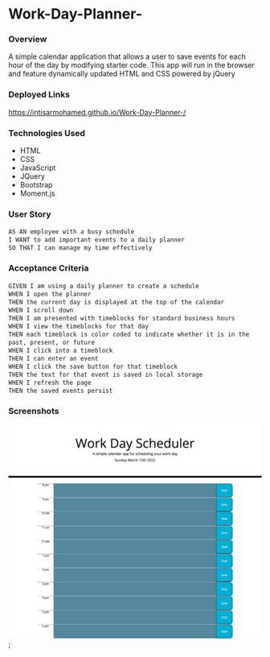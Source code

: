 # Work-Day-Planner-

### Overview

A simple calendar application that allows a user to save events for each hour of the day by modifying starter code. This app will run in the browser and feature dynamically updated HTML and CSS powered by jQuery

### Deployed Links

https://intisarmohamed.github.io/Work-Day-Planner-/

### Technologies Used

- HTML
- CSS
- JavaScript
- JQuery
- Bootstrap
- Moment.js

### User Story

```
AS AN employee with a busy schedule
I WANT to add important events to a daily planner
SO THAT I can manage my time effectively
```

### Acceptance Criteria

```
GIVEN I am using a daily planner to create a schedule
WHEN I open the planner
THEN the current day is displayed at the top of the calendar
WHEN I scroll down
THEN I am presented with timeblocks for standard business hours
WHEN I view the timeblocks for that day
THEN each timeblock is color coded to indicate whether it is in the past, present, or future
WHEN I click into a timeblock
THEN I can enter an event
WHEN I click the save button for that timeblock
THEN the text for that event is saved in local storage
WHEN I refresh the page
THEN the saved events persist
```

### Screenshots

![Alt text](assets/screenshots/screenshot.png);
